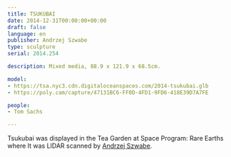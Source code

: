 ```yaml
---
title: TSUKUBAI
date: 2014-12-31T00:00:00+00:00
draft: false
language: en
publisher: Andrzej Szwabe
type: sculpture
serial: 2014.254

description: Mixed media, 88.9 x 121.9 x 68.5cm.

model:
- https://tsa.nyc3.cdn.digitaloceanspaces.com/2014-tsukubai.glb
- https://poly.cam/capture/47131BC6-FF0D-4FD1-9FD6-418E39D7A7FE

people:
- Tom Sachs

---
```


Tsukubai was displayed in the Tea Garden at Space Program: Rare Earths where It was LIDAR scanned by [Andrzej Szwabe](https://aszwabe.artstation.com).

&nbsp;

&nbsp;

&nbsp;

&nbsp;